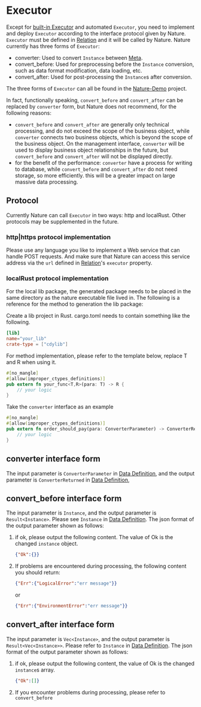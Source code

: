 # Executor

Except for [built-in Executor](built-in.md) and automated `Executor`, you need to implement and deploy `Executor` according to the interface protocol given by Nature. `Executor` must be defined in [Relation](relation.md) and it will be called by Nature. Nature currently has three forms of `Executor`:

- converter: Used to convert `Instance` between [Meta](meta.md).
- convert_before: Used for preprocessing before the `Instance` conversion, such as data format modification, data loading, etc.
- convert_after: Used for post-processing the `Instance`s after conversion.

The three forms of `Executor` can all be found in the [Nature-Demo](https://github.com/llxxbb/Nature-Demo) project.

In fact, functionally speaking, `convert_before` and `convert_after` can be replaced by `converter` form, but Nature does not recommend, for the following reasons:

- `convert_before` and `convert_after` are generally only technical processing, and do not exceed the scope of the business object, while `converter` connects two business objects, which is beyond the scope of the business object. On the management interface, `converter` will be used to display business object relationships in the future, but `convert_before` and `convert_after` will not be displayed directly.
- for the benefit of the performance: `converter` have a process for writing to database, while `convert_before` and `convert_after` do not need storage, so more efficiently. this will be a greater impact on large massive data processing.

## Protocol

Currently Nature can call `Executor` in two ways: http and localRust. Other protocols may be supplemented in the future.

### http|https protocol implementation

Please use any language you like to implement a Web service that can handle POST requests. And make sure that Nature can access this service address via the `url` defined in [Relation](relation.md)'s `executor` property.

### localRust protocol implementation

For the local lib package, the generated package needs to be placed in the same directory as the nature executable file lived in. The following is a reference for the method to generation the lib package:

Create a lib project in Rust. cargo.toml needs to contain something like the following.

```toml
[lib]
name="your_lib"
crate-type = ["cdylib"]
```

For method implementation, please refer to the template below, replace T and R when using it.

```rust
#[no_mangle]
#[allow(improper_ctypes_definitions)]
pub extern fn your_func<T,R>(para: T) -> R {
	// your logic
}
```

Take the `converter` interface as an example

```rust
#[no_mangle]
#[allow(improper_ctypes_definitions)]
pub extern fn order_should_pay(para: ConverterParameter) -> ConverterReturned {
	// your logic
}
```

## converter interface form

The input parameter is `ConverterParameter` in [Data Definition](data-define.md), and the output parameter is `ConverterReturned` in [Data Definition](data-define.md),

## convert_before interface form

The input parameter is `Instance`, and the output parameter is `Result<Instance>`. Please see `Instance` in [Data Definition](data-define.md). The json format of the output parameter shown as follows:

1. if ok, please output the following content. The value of Ok is the changed `instance` object.

    ```json
    {"Ok":{}}
    ```

2. If problems are encountered during processing, the following content you should return:

    ```json
    {"Err":{"LogicalError":"err message"}}
    ```

    or

    ```json
    {"Err":{"EnvironmentError":"err message"}}
    ```

## convert_after interface form

The input parameter is `Vec<Instance>`, and the output parameter is `Result<Vec<Instance>>`. Please refer to `Instance` in [Data Definition](data-define.md). The json format of the output parameter shown as follows:

1. if ok, please output the following content, the value of Ok is the changed `instance`s array.

    ```json
    {"Ok":[]}
    ```

2. If you encounter problems during processing, please refer to `convert_before`